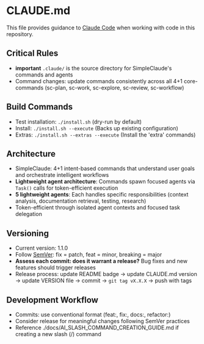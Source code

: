 # CLAUDE.md

This file provides guidance to [Claude Code](https://github.com/anthropics/claude-code) when working with code in this repository.

## Critical Rules

- **important** `.claude/` is the source directory for SimpleClaude's commands and agents
- Command changes: update commands consistently across all 4+1 core-commands (sc-plan, sc-work, sc-explore, sc-review, sc-workflow)

## Build Commands

- Test installation: `./install.sh` (dry-run by default)
- Install: `./install.sh --execute` (Backs up existing configuration)
- Extras: `./install.sh --extras --execute` (Install the 'extra' commands)

## Architecture

- SimpleClaude: 4+1 intent-based commands that understand user goals and orchestrate intelligent workflows
- **Lightweight agent architecture**: Commands spawn focused agents via `Task()` calls for token-efficient execution
- **5 lightweight agents**: Each handles specific responsibilities (context analysis, documentation retrieval, testing, research)
- Token-efficient through isolated agent contexts and focused task delegation

## Versioning

- Current version: 1.1.0
- Follow [SemVer](https://semver.org/): fix = patch, feat = minor, breaking = major
- **Assess each commit: does it warrant a release?** Bug fixes and new features should trigger releases
- Release process: update README badge → update CLAUDE.md version → update VERSION file → commit → `git tag vX.X.X` → push with tags

## Development Workflow

- Commits: use conventional format (feat:, fix:, docs:, refactor:)
- Consider release for meaningful changes following SemVer practices
- Reference ./docs/AI_SLASH_COMMAND_CREATION_GUIDE.md if creating a new slash (/) command
